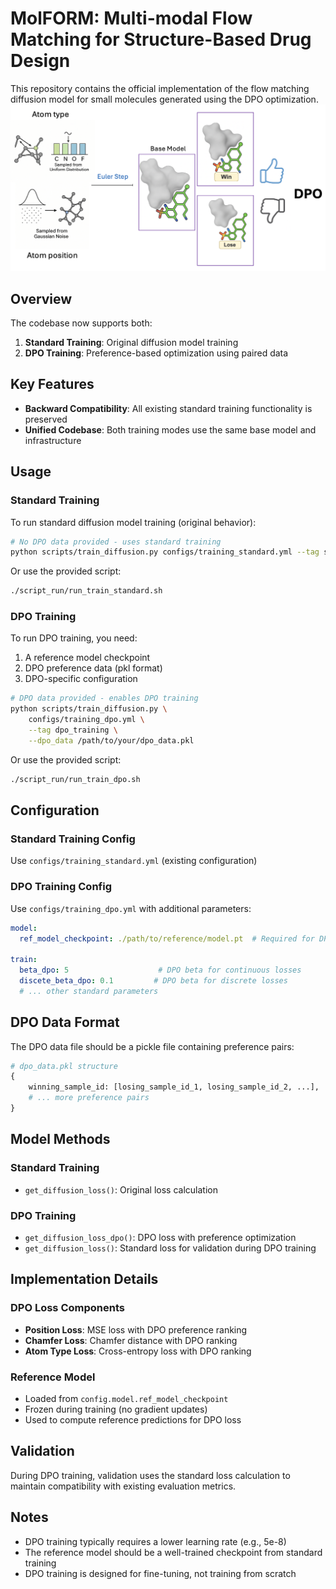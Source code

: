 # MolFORM: Multi-modal Flow Matching for Structure-Based Drug Design
This repository contains the official implementation of the flow matching diffusion model for small molecules generated using the DPO optimization.
![Model](./assets/Model.png)

## Overview

The codebase now supports both:
1. **Standard Training**: Original diffusion model training
2. **DPO Training**: Preference-based optimization using paired data

## Key Features

- **Backward Compatibility**: All existing standard training functionality is preserved
- **Unified Codebase**: Both training modes use the same base model and infrastructure

## Usage

### Standard Training

To run standard diffusion model training (original behavior):

```bash
# No DPO data provided - uses standard training
python scripts/train_diffusion.py configs/training_standard.yml --tag standard_training
```

Or use the provided script:
```bash
./script_run/run_train_standard.sh
```

### DPO Training

To run DPO training, you need:
1. A reference model checkpoint
2. DPO preference data (pkl format)
3. DPO-specific configuration

```bash
# DPO data provided - enables DPO training
python scripts/train_diffusion.py \
    configs/training_dpo.yml \
    --tag dpo_training \
    --dpo_data /path/to/your/dpo_data.pkl
```

Or use the provided script:
```bash
./script_run/run_train_dpo.sh
```

## Configuration

### Standard Training Config
Use `configs/training_standard.yml` (existing configuration)

### DPO Training Config
Use `configs/training_dpo.yml` with additional parameters:

```yaml
model:
  ref_model_checkpoint: ./path/to/reference/model.pt  # Required for DPO

train:
  beta_dpo: 5                    # DPO beta for continuous losses
  discete_beta_dpo: 0.1         # DPO beta for discrete losses
  # ... other standard parameters
```

## DPO Data Format

The DPO data file should be a pickle file containing preference pairs:
```python
# dpo_data.pkl structure
{
    winning_sample_id: [losing_sample_id_1, losing_sample_id_2, ...],
    # ... more preference pairs
}
```

## Model Methods

### Standard Training
- `get_diffusion_loss()`: Original loss calculation

### DPO Training  
- `get_diffusion_loss_dpo()`: DPO loss with preference optimization
- `get_diffusion_loss()`: Standard loss for validation during DPO training

## Implementation Details

### DPO Loss Components
- **Position Loss**: MSE loss with DPO preference ranking
- **Chamfer Loss**: Chamfer distance with DPO ranking
- **Atom Type Loss**: Cross-entropy loss with DPO ranking

### Reference Model
- Loaded from `config.model.ref_model_checkpoint`
- Frozen during training (no gradient updates)
- Used to compute reference predictions for DPO loss

## Validation

During DPO training, validation uses the standard loss calculation to maintain compatibility with existing evaluation metrics.

## Notes

- DPO training typically requires a lower learning rate (e.g., 5e-8)
- The reference model should be a well-trained checkpoint from standard training
- DPO training is designed for fine-tuning, not training from scratch
